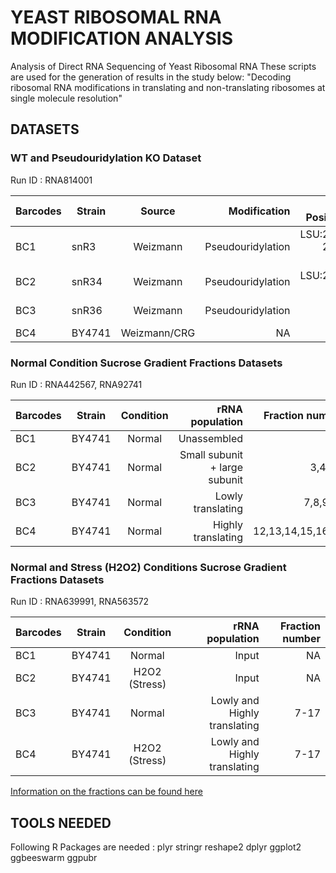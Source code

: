# YEAST RIBOSOMAL RNA MODIFICATION ANALYSIS
Analysis of Direct RNA Sequencing of Yeast Ribosomal RNA 
These scripts are used for the generation of results in the study below:
"Decoding ribosomal RNA modifications in translating and non-translating ribosomes at single molecule resolution"


## DATASETS

### WT and Pseudouridylation KO Dataset

Run ID : RNA814001

|Barcodes| Strain        | Source           | Modification  | KO Positions |
|----| ------------- |:-------------:| -----:| -------: |
|BC1|    snR3  | Weizmann | Pseudouridylation | LSU:2129, 2133, 2264 |
|BC2|   snR34  | Weizmann | Pseudouridylation | LSU:2880, 2826 |
|BC3|    snR36  | Weizmann | Pseudouridylation | SSU: 1187 |
|BC4|   BY4741  | Weizmann/CRG | NA | NA |

### Normal Condition Sucrose Gradient Fractions Datasets

Run ID :  RNA442567, RNA92741

|Barcodes| Strain        | Condition           | rRNA population | Fraction number |
|----| ------------- |:-------------:| -----:| -------: |
|BC1|    BY4741  | Normal | Unassembled | 1,2 |
|BC2|   BY4741  | Normal | Small subunit + large subunit| 3,4,5,6 |
|BC3|    BY4741  | Normal | Lowly translating | 7,8,9,10 |
|BC4|   BY4741  | Normal | Highly translating | 12,13,14,15,16,17 |

### Normal and Stress (H2O2) Conditions Sucrose Gradient Fractions Datasets

Run ID :  RNA639991, RNA563572

|Barcodes| Strain        | Condition           | rRNA population | Fraction number |
|----| ------------- |:------------:| -----:| -------: |
|BC1|    BY4741  | Normal | Input | NA |
|BC2|   BY4741  | H2O2 (Stress) | Input | NA |
|BC3|    BY4741  | Normal | Lowly and Highly translating | 7-17 |
|BC4|   BY4741  | H2O2 (Stress)| Lowly and Highly translating | 7-17 |



[Information on the fractions can be found here](https://github.com/novoalab/yeast_rRNA_Mod/blob/master/scripts/yeast_rRNA_fractions.md)


## TOOLS NEEDED

Following R Packages are needed : 
plyr
stringr
reshape2
dplyr
ggplot2
ggbeeswarm
ggpubr



